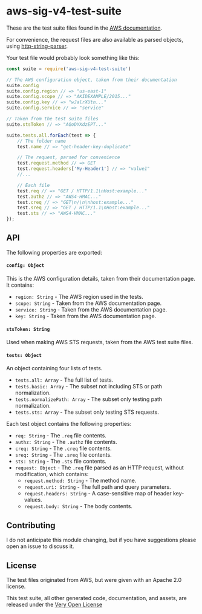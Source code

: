 # aws-sig-v4-test-suite

These are the test suite files found in the [AWS documentation](https://docs.aws.amazon.com/general/latest/gr/signature-v4-test-suite.html).

For convenience, the request files are also available as parsed objects, using [http-string-parser](https://github.com/apiaryio/http-string-parser).

Your test file would probably look something like this:

```js
const suite = require('aws-sig-v4-test-suite')

// The AWS configuration object, taken from their documentation
suite.config
suite.config.region // => "us-east-1"
suite.config.scope // => "AKIDEXAMPLE/2015..."
suite.config.key // => "wJalrXUtn..."
suite.config.service // => "service"

// Taken from the test suite files
suite.stsToken // => "AQoDYXdzEPT..."

suite.tests.all.forEach(test => {
	// The folder name
	test.name // => "get-header-key-duplicate"

	// The request, parsed for convenience
	test.request.method // => GET
	test.request.headers['My-Header1'] // => "value1"
	//...

	// Each file
	test.req // => "GET / HTTP/1.1\nHost:example..."
	test.authz // => "AWS4-HMAC..."
	test.creq // => "GET\n/\n\nhost:example..."
	test.sreq // => "GET / HTTP/1.1\nHost:example..."
	test.sts // => "AWS4-HMAC..."
});
```

## API

The following properties are exported:

#### `config: Object`

This is the AWS configuration details, taken from their documentation page. It contains:

* `region: String` - The AWS region used in the tests.
* `scope: String` - Taken from the AWS documentation page.
* `service: String` - Taken from the AWS documentation page.
* `key: String` - Taken from the AWS documentation page.

#### `stsToken: String`

Used when making AWS STS requests, taken from the AWS test suite files.

#### `tests: Object`

An object containing four lists of tests.

* `tests.all: Array` - The full list of tests.
* `tests.basic: Array` - The subset not including STS or path normalization.
* `tests.normalizePath: Array` - The subset only testing path normalization.
* `tests.sts: Array` - The subset only testing STS requests.

Each test object contains the following properties:

* `req: String` - The `.req` file contents.
* `authz: String` - The `.authz` file contents.
* `creq: String` - The `.creq` file contents.
* `sreq: String` - The `.sreq` file contents.
* `sts: String` - The `.sts` file contents.
* `request: Object` - The `.req` file parsed as an HTTP request, without modification, which contains:
	* `request.method: String` - The method name.
	* `request.uri: String` - The full path and query parameters.
	* `request.headers: String` - A case-sensitive map of header key-values.
	* `request.body: String` - The body contents.

## Contributing

I do not anticipate this module changing, but if you have suggestions please open an issue to discuss it.

## License

The test files originated from AWS, but were given with an Apache 2.0 license.

This test suite, all other generated code, documentation, and assets, are released under the [Very Open License](http://veryopenlicense.com)
